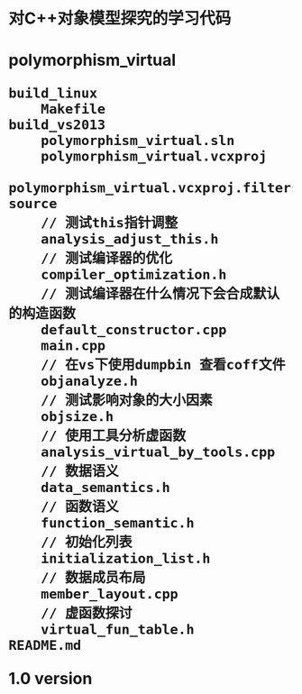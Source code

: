 <h1>对C++对象模型探究的学习代码 <h1>
polymorphism_virtual 

    build_linux 
        Makefile 
    build_vs2013 
        polymorphism_virtual.sln 
        polymorphism_virtual.vcxproj 
        polymorphism_virtual.vcxproj.filters 
    source 
        // 测试this指针调整 
        analysis_adjust_this.h 
        // 测试编译器的优化 
        compiler_optimization.h 
        // 测试编译器在什么情况下会合成默认的构造函数 
        default_constructor.cpp 
        main.cpp 
        // 在vs下使用dumpbin 查看coff文件 
        objanalyze.h 
        // 测试影响对象的大小因素 
        objsize.h
        // 使用工具分析虚函数
        analysis_virtual_by_tools.cpp
        // 数据语义
        data_semantics.h
        // 函数语义
        function_semantic.h
        // 初始化列表
        initialization_list.h
        // 数据成员布局
        member_layout.cpp
        // 虚函数探讨
        virtual_fun_table.h
    README.md
**1.0 version**
